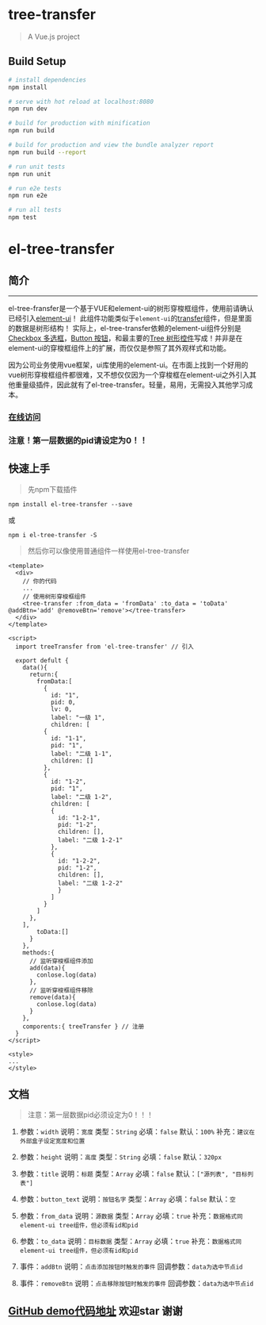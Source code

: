 # tree-transfer

> A Vue.js project

## Build Setup

``` bash
# install dependencies
npm install

# serve with hot reload at localhost:8080
npm run dev

# build for production with minification
npm run build

# build for production and view the bundle analyzer report
npm run build --report

# run unit tests
npm run unit

# run e2e tests
npm run e2e

# run all tests
npm test
```

# el-tree-transfer

## 简介

***
  el-tree-fransfer是一个基于VUE和element-ui的树形穿梭框组件，使用前请确认已经引入[element-ui](http://element.eleme.io/#/zh-CN/component/quickstart)！
  此组件功能类似于`element-ui`的[transfer](http://element.eleme.io/#/zh-CN/component/transfer)组件，但是里面的数据是树形结构！
  实际上，el-tree-transfer依赖的element-ui组件分别是[Checkbox 多选框](http://element.eleme.io/#/zh-CN/component/checkbox#checkbox-duo-xuan-kuang)，[Button 按钮](http://element.eleme.io/#/zh-CN/component/button)，和最主要的[Tree 树形控件](http://element.eleme.io/#/zh-CN/component/tree)写成！并非是在element-ui的穿梭框组件上的扩展，而仅仅是参照了其外观样式和功能。

  因为公司业务使用vue框架，ui库使用的element-ui。在市面上找到一个好用的vue树形穿梭框组件都很难，又不想仅仅因为一个穿梭框在element-ui之外引入其他重量级插件，因此就有了el-tree-transfer。轻量，易用，无需投入其他学习成本。

  ### [在线访问](http://tree-transfer.zhongxiang.shop/)

  ### 注意！第一层数据的pid请设定为0！！

  ## 快速上手

>先npm下载插件  

   `npm install el-tree-transfer --save`  

   或 
   
   `npm i el-tree-transfer -S`

>然后你可以像使用普通组件一样使用el-tree-transfer

    <template>
      <div>
        // 你的代码
        ...
        // 使用树形穿梭框组件        
        <tree-transfer :from_data = 'fromData' :to_data = 'toData' @addBtn='add' @removeBtn='remove'></tree-transfer> 
      </div>
    </template>  

    <script>
      import treeTransfer from 'el-tree-transfer' // 引入

      export defult {
        data(){
          return:{
            fromData:[
              {
                id: "1",
                pid: 0,
                lv: 0,
                label: "一级 1",
                children: [
              {
                id: "1-1",
                pid: "1",
                label: "二级 1-1",
                children: []
              },
              {
                id: "1-2",
                pid: "1",
                label: "二级 1-2",
                children: [
                {
                  id: "1-2-1",
                  pid: "1-2",
                  children: [],
                  label: "二级 1-2-1"
                },
                {
                  id: "1-2-2",
                  pid: "1-2",
                  children: [],
                  label: "二级 1-2-2"
                  }
                ]
              }
            ]
          },
        ],
            toData:[]
          }
        },
        methods:{
          // 监听穿梭框组件添加
          add(data){
            conlose.log(data)
          },
          // 监听穿梭框组件移除
          remove(data){
            conlose.log(data)
          }
        },
        comporents:{ treeTransfer } // 注册
      }
    </script>

    <style>
    ...
    </style>

## 文档 

> 注意：第一层数据pid必须设定为0！！！

1. 参数：`width`   说明：`宽度`  类型：`String`  必填：`false` 默认：`100%`  补充：`建议在外部盒子设定宽度和位置`

2. 参数：`height`  说明：`高度`  类型：`String`  必填：`false` 默认：`320px`

3. 参数：`title`  说明：`标题`  类型：`Array` 必填：`false` 默认：`["源列表", "目标列表"]`

4. 参数：`button_text`  说明：`按钮名字`  类型：`Array` 必填：`false`  默认：`空`

5. 参数：`from_data`  说明：`源数据` 类型：`Array` 必填：`true`  补充：`数据格式同element-ui tree组件，但必须有id和pid `

6. 参数：`to_data`  说明：`目标数据` 类型：`Array` 必填：`true`  补充：`数据格式同element-ui tree组件，但必须有id和pid `

7. 事件：`addBtn` 说明：`点击添加按钮时触发的事件` 回调参数：`data为选中节点id`

8. 事件：`removeBtn` 说明：`点击移除按钮时触发的事件` 回调参数：`data为选中节点id`

## [GitHub demo代码地址](https://github.com/hql7/tree-transfer) 欢迎star 谢谢
